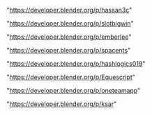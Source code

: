 "https://developer.blender.org/p/hassan3c"

"https://developer.blender.org/p/slotbigwin"

"https://developer.blender.org/p/emberlee"

"https://developer.blender.org/p/spacents"

"https://developer.blender.org/p/hashlogics019"

"https://developer.blender.org/p/Equescript"

"https://developer.blender.org/p/oneteamapp"

"https://developer.blender.org/p/ksar"

